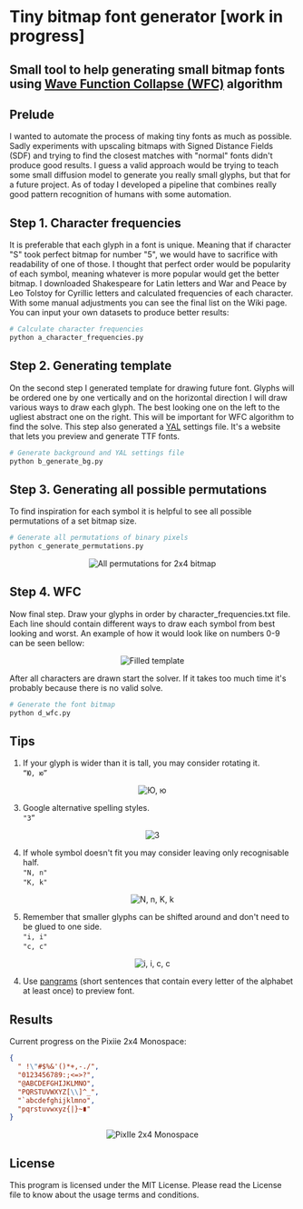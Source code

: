 # Tiny bitmap font generator [work in progress]
## Small tool to help generating small bitmap fonts using [Wave Function Collapse (WFC)](https://en.wikipedia.org/wiki/Wave_function_collapse) algorithm

## Prelude
I wanted to automate the process of making tiny fonts as much as possible. Sadly experiments with upscaling bitmaps with Signed Distance Fields (SDF) and trying to find the closest matches with "normal" fonts didn't produce good results. I guess a valid approach would be trying to teach some small diffusion model to generate you really small glyphs, but that for a future project.
As of today I developed a pipeline that combines really good pattern recognition of humans with some automation.

## Step 1. Character frequencies
It is preferable that each glyph in a font is unique. Meaning that if character "S" took perfect bitmap for number "5", we would have to sacrifice with readability of one of those. I thought that perfect order would be popularity of each symbol, meaning whatever is more popular would get the better bitmap.
I downloaded Shakespeare for Latin letters and War and Peace by Leo Tolstoy for Cyrillic letters and calculated frequencies of each character. With some manual adjustments you can see the final list on the Wiki page. You can input your own datasets to produce better results:

```bash
# Calculate character frequencies
python a_character_frequencies.py
```

## Step 2. Generating template
On the second step I generated template for drawing future font. Glyphs will be ordered one by one vertically and on the horizontal direction I will draw various ways to draw each glyph. The best looking one on the left to the ugliest abstract one on the right. This will be important for WFC algorithm to find the solve.
This step also generated a [YAL](https://yal.cc/tools/pixel-font/) settings file. It's a website that lets you preview and generate TTF fonts.

```bash
# Generate background and YAL settings file
python b_generate_bg.py
```

## Step 3. Generating all possible permutations
To find inspiration for each symbol it is helpful to see all possible permutations of a set bitmap size.

```bash
# Generate all permutations of binary pixels
python c_generate_permutations.py
```

<p align="center">
  <img src="https://github.com/user-attachments/assets/ed1fed2e-1bd3-4490-976f-e83351a04b91" alt="All permutations for 2x4 bitmap">
</p>

## Step 4. WFC
Now final step. Draw your glyphs in order by character_frequencies.txt file. Each line should contain different ways to draw each symbol from best looking and worst. An example of how it would look like on numbers 0-9 can be seen bellow:

<p align="center">
  <img src="https://github.com/user-attachments/assets/39f64d49-d0e5-489b-b33c-52678f793058" alt="Filled template">
</p>

After all characters are drawn start the solver. If it takes too much time it's probably because there is no valid solve.

```bash
# Generate the font bitmap
python d_wfc.py
```

## Tips
1. If your glyph is wider than it is tall, you may consider rotating it.  
`“Ю, ю”`

<p align="center">
  <img src="https://github.com/user-attachments/assets/f0058dbd-06a6-480a-b1fb-b319125ba180" alt="Ю, ю">
</p>

3. Google alternative spelling styles.  
`"3”`

<p align="center">
  <img src="https://github.com/user-attachments/assets/c081462c-359f-4450-b4dd-a3132488b54f" alt="3">
</p>

4. If whole symbol doesn't fit you may consider leaving only recognisable half.  
`"N, n"`  
`"K, k"`  

<p align="center">
  <img src="https://github.com/user-attachments/assets/85543f1a-174b-414c-9b38-1c4d809dfb03" alt="N, n, K, k">
</p>

5. Remember that smaller glyphs can be shifted around and don't need to be glued to one side.  
`"i, i"`  
`"c, c"`

<p align="center">
  <img src="https://github.com/user-attachments/assets/57c4d94b-428e-44ce-8624-ee7f03c51a96" alt="i, i, c, c">
</p>


4. Use [pangrams](https://en.wikipedia.org/wiki/Pangram) (short sentences that contain every letter of the alphabet at least once) to preview font.

## Results
Current progress on the Pixiie 2x4 Monospace:
```json
{
  " !\"#$%&'()*+,-./",
  "0123456789:;<=>?",
  "@ABCDEFGHIJKLMNO",
  "PQRSTUVWXYZ[\\]^_",
  "`abcdefghijklmno",
  "pqrstuvwxyz{|}~∎"
}
```
<p align="center">
  <img src="https://github.com/user-attachments/assets/31300ccb-812c-4389-ada5-3a1ecd3cef1e" alt="PixIIe 2x4 Monospace">
</p>

## License
This program is licensed under the MIT License. Please read the License file to know about the usage terms and conditions.
